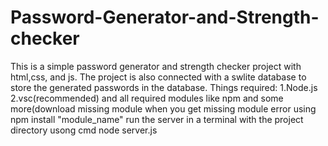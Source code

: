 # Password-Generator-and-Strength-checker
This is a simple password generator and strength checker project with html,css, and js.
The project is also connected with a swlite database to store the generated passwords in the database.
Things required:
1.Node.js
2.vsc(recommended)
and all required modules like npm and some more(download missing module when you get missing module error using npm install "module_name"
run the server in a terminal with the project directory usong cmd node server.js
